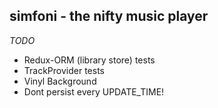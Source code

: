 ## simfoni - the nifty music player

_TODO_
- Redux-ORM (library store) tests
- TrackProvider tests
- Vinyl Background
- Dont persist every UPDATE_TIME!
